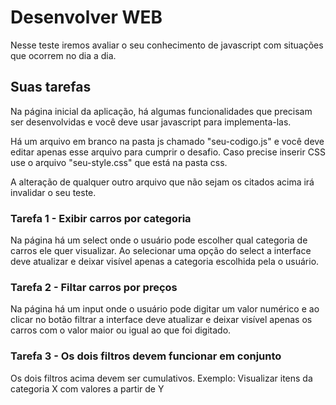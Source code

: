 # Desenvolver WEB
Nesse teste iremos avaliar o seu conhecimento de javascript com situações que ocorrem no dia a dia.

## Suas tarefas
Na página inicial da aplicação, há algumas funcionalidades que precisam ser desenvolvidas e você deve usar javascript para implementa-las.

Há um arquivo em branco na pasta js chamado "seu-codigo.js" e você deve editar apenas esse arquivo para cumprir o desafio. Caso precise inserir CSS use o arquivo "seu-style.css" que está na pasta css.

A alteração de qualquer outro arquivo que não sejam os citados acima irá invalidar o seu teste.

### Tarefa 1 - Exibir carros por categoria
Na página há um select onde o usuário pode escolher qual categoria de carros ele quer visualizar. Ao selecionar uma opção do select a interface deve atualizar e deixar visível apenas a categoria escolhida pela o usuário.

### Tarefa 2 - Filtar carros por preços
Na página há um input onde o usuário pode digitar um valor numérico e ao clicar no botão filtrar a interface deve atualizar e deixar visível apenas os carros com o valor maior ou igual ao que foi digitado.

### Tarefa 3 - Os dois filtros devem funcionar em conjunto
Os dois filtros acima devem ser cumulativos. 
Exemplo: Visualizar itens da categoria X com valores a partir de Y